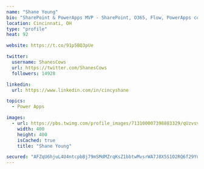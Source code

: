```yaml
---
name: "Shane Young"
bio: "SharePoint & PowerApps MVP - SharePoint, O365, Flow, PowerApps consulting? @PowerApps911 | Pure Snark? You found it."
location: Cincinnati, OH
type: "profile"
heat: 92

website: https://t.co/91p5BQ3pUe

twitter:
  username: ShanesCows
  url: https://twitter.com/ShanesCows
  followers: 14928

linkedin:
  url: https://www.linkedin.com/in/cincyshane

topics:
  - Power Apps

images:
  - url: https://pbs.twimg.com/profile_images/713100007398883329/qUzvsvQ3_400x400.jpg
    width: 400
    height: 400
    isCached: true
    title: "Shane Young"

secured: "AFZqU6hjuL4U4ntcpbBj79mSMdMZrqKsZ1bbtwMvsrWA7J8X5S1O2RQ6f29YuZjHhrRkEB277qVz2Igp45yyK2dI3GP6xPGSs+67pWxHpK01pBsHiABIv8kephXOamdjIoiqi7VjSMXbRMp2sUlAG5nvDl1UjOsM2ERsTH5qLenOk98SmJKGcLAO1zChXHwTuE/gH4S5w3/gwuMHGWomiU8N6VR2UnlEgNCkCosBOOszg0KIHihnP8UjsnWQD4SCVPeSAw2NRQsMoyY7C+OJ+vVHQWNF9gnKlAXvWHC3tQ/Yscy0Wer5gfhwmrpFyQQ3IdliFEj8G55eSUl1NrrQeC068o1TDwwkI/VpuMjhYai38ASEef/6L7yBUYSdlXeGiAA22ECq7jJP+3+UAVKGls5URzwl+NhT3gtj6785nDM=;x0IRPg6xsYLUBJ+UIpoa6g=="
---
```


